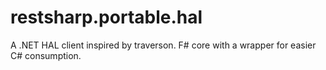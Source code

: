 # restsharp.portable.hal
A .NET HAL client inspired by traverson. F# core with a wrapper for easier C# consumption.
